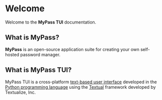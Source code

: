 # Welcome

Welcome to the **MyPass TUI** documentation.

## What is MyPass?

**MyPass** is an open-source application suite for creating
your own self-hosted password manager.

## What is MyPass TUI?

MyPass TUI is a cross-platform [text-based user interface](https://en.wikipedia.org/wiki/Text-based_user_interface)
developed in the [Python programming language](https://www.python.org/)
using the [Textual](https://www.textualize.io/) framework developed by Textualize, Inc.
